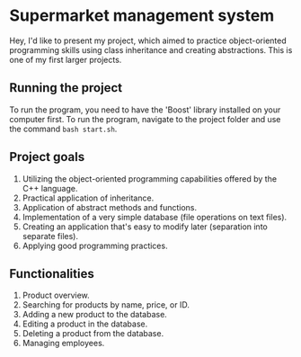 # Supermarket management system

Hey, I'd like to present my project, which aimed to practice object-oriented programming skills using class inheritance and creating abstractions. This is one of my first larger projects. 


## Running the project

To run the program, you need to have the 'Boost' library installed on your computer first.
To run the program, navigate to the project folder and use the command `bash start.sh`.


## Project goals

1. Utilizing the object-oriented programming capabilities offered by the C++ language.
2. Practical application of inheritance.
3. Application of abstract methods and functions.
4. Implementation of a very simple database (file operations on text files).
5. Creating an application that's easy to modify later (separation into separate files).
6. Applying good programming practices.


## Functionalities

1. Product overview.
2. Searching for products by name, price, or ID.
3. Adding a new product to the database.
4. Editing a product in the database.
5. Deleting a product from the database.
6. Managing employees.